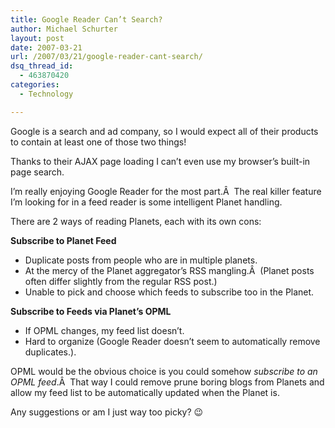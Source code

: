 ```yaml
---
title: Google Reader Can’t Search?
author: Michael Schurter
layout: post
date: 2007-03-21
url: /2007/03/21/google-reader-cant-search/
dsq_thread_id:
  - 463870420
categories:
  - Technology

---
```

Google is a search and ad company, so I would expect all of their products to contain at least one of those two things!

Thanks to their AJAX page loading I can&#8217;t even use my browser&#8217;s built-in page search.

I&#8217;m really enjoying Google Reader for the most part.Â  The real killer feature I&#8217;m looking for in a feed reader is some intelligent Planet handling.

There are 2 ways of reading Planets, each with its own cons:

**Subscribe to Planet Feed**

  * Duplicate posts from people who are in multiple planets.
  * At the mercy of the Planet aggregator&#8217;s RSS mangling.Â  (Planet posts often differ slightly from the regular RSS post.)
  * Unable to pick and choose which feeds to subscribe too in the Planet.

**Subscribe to Feeds via Planet&#8217;s OPML**

  * If OPML changes, my feed list doesn&#8217;t.
  * Hard to organize (Google Reader doesn&#8217;t seem to automatically remove duplicates.).

OPML would be the obvious choice is you could somehow _subscribe to an OPML feed_.Â  That way I could remove prune boring blogs from Planets and allow my feed list to be automatically updated when the Planet is.

Any suggestions or am I just way too picky? 😉